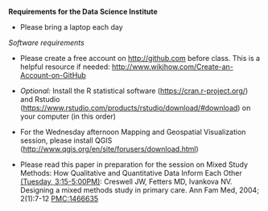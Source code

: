 **Requirements for the Data Science Institute**

- Please bring a laptop each day

*Software requirements*
- Please create a free account on http://github.com before class. This is a helpful resource if needed: http://www.wikihow.com/Create-an-Account-on-GitHub
- *Optional:* Install the R statistical software (https://cran.r-project.org/) and Rstudio (https://www.rstudio.com/products/rstudio/download/#download) on your computer (in this order)
- For the Wednesday afternoon Mapping and Geospatial Visualization session, please install QGIS (http://www.qgis.org/en/site/forusers/download.html)

- Please read this paper in preparation for the session on Mixed Study Methods: How Qualitative and Quantitative Data Inform Each Other [(Tuesday, 3:15-5:00PM)](https://ohsulibrary-datascienceinstitute.github.io/#schedule): Creswell JW, Fetters MD, Ivankova NV.  Designing a mixed methods study in primary care. Ann Fam Med, 2004; 2(1):7-12 [PMC:1466635](https://www.ncbi.nlm.nih.gov/pmc/articles/PMC1466635/)
